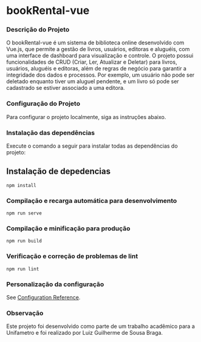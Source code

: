 # bookRental-vue

### Descrição do Projeto
O bookRental-vue é um sistema de biblioteca online desenvolvido com Vue.js, que permite a gestão de livros, usuários, editoras e aluguéis, com uma interface de dashboard para visualização e controle. O projeto possui funcionalidades de CRUD (Criar, Ler, Atualizar e Deletar) para livros, usuários, aluguéis e editoras, além de regras de negócio para garantir a integridade dos dados e processos. Por exemplo, um usuário não pode ser deletado enquanto tiver um aluguel pendente, e um livro só pode ser cadastrado se estiver associado a uma editora.

### Configuração do Projeto
Para configurar o projeto localmente, siga as instruções abaixo.

### Instalação das dependências
Execute o comando a seguir para instalar todas as dependências do projeto:

## Instalação de depedencias
```
npm install
```

### Compilação e recarga automática para desenvolvimento
```
npm run serve
```

### Compilação e minificação para produção
```
npm run build
```

### Verificação e correção de problemas de lint
```
npm run lint
```

### Personalização da configuração
See [Configuration Reference](https://cli.vuejs.org/config/).

### Observação
Este projeto foi desenvolvido como parte de um trabalho acadêmico para a Unifametro e foi realizado por Luiz Guilherme de Sousa Braga.
